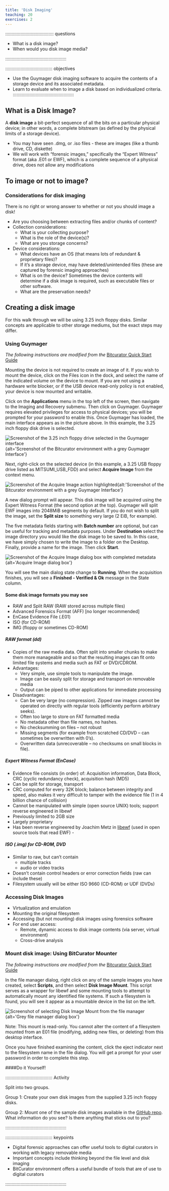```yaml
---
title: 'Disk Imaging'
teaching: 20
exercises: 2
---
```



:::::::::::::::::::::::::::::::::::::: questions 

- What is a disk image?
- When would you disk image media?

::::::::::::::::::::::::::::::::::::::::::::::::


::::::::::::::::::::::::::::::::::::: objectives

- Use the Guymager disk imaging software to acquire the contents of a storage device and its associated metadata.
- Learn to evaluate when to image a disk based on individualized criteria. 
::::::::::::::::::::::::::::::::::::::::::::::::

## What is a Disk Image?

A **disk image** a bit-perfect sequence of all the bits on a particular physical device; in other words, a complete bitstream (as defined by the physical limits of a storage device).

  - You may have seen .dmg, or .iso files - these are images (like a thumb drive, CD, diskette)
  - We will work with “forensic images,” specifically the “Expert Witness” format (aka .E01 or EWF), which is a complete sequence of a physical drive, does not allow any modifications  

## To image or not to image?
### Considerations for disk imaging

There is no right or wrong answer to whether or not you should image a disk! 

- Are you choosing between extracting files and/or chunks of content?
- Collection considerations: 
  - What is your collecting purpose? 
  - What is the role of the device(s)?
  - What are you storage concerns?
- Device considerations:
  - What devices have an OS (that means lots of redundant & proprietary files)? 
  - If it’s a storage device, may have deleted/unintended files (these are captured by forensic imaging approaches)
  - What is on the device? Sometimes the device contents will determine if a disk image is required, such as executable files or other software.
  - What are the preservation needs?
  

## Creating a disk image

For this walk through we will be using 3.25 inch floppy disks. Similar concepts are applicable to other storage mediums, but the exact steps may differ.

### Using Guymager

*The following instructions are modified from the* [Bitcurator Quick Start Guide](https://github.com/BitCurator/bitcurator-distro/wiki/BitCurator-Quick-Start-Guide#mounting-and-examining-a-disk-image)

Mounting the device is not required to create an image of it. If you wish to mount the device, click on the Files icon in the dock, and select the name of the indicated volume on the device to mount. If you are not using a hardware write blocker, or if the USB device read-only policy is not enabled, your device is now mounted and writable.

Click on the **Applications** menu in the top left of the screen, then navigate to the Imaging and Recovery submenu. Then click on Guymager. Guymager requires elevated privileges for access to physical devices; you will be prompted for your password to enable this. Once Guymager has loaded, the main interface appears as in the picture above. In this example, the 3.25 inch floppy disk drive is selected.


![Screenshot of the 3.25 inch floppy drive selected in the Guymager interface](fig/guymager-001.png){alt='Screenshot of the Bitcurator environment with a grey Guymager Interface'}

Next, right-click on the selected device (in this example, a 3.25 USB floppy drive listed as MITSUMI_USB_FDD) and select **Acquire Image** from the context menu.

![Screenshot of the **Acquire Image** action highlighted](fig/guymager-002.png){alt:'Screenshot of the Bitcurator environment with a grey Guymager Interface'}

A new dialog prompt will appear. This disk image will be acquired using the Expert Witness Format (the second option at the top). Guymager will split EWF images into 2048MiB segments by default. If you do not wish to split the image, set the **Split size** to something very large (2 EiB, for example).

The five metadata fields starting with **Batch number** are optional, but can be useful for tracking and metadata purposes. Under **Destination** select the image directory you would like the disk image to be saved to. In this case, we have simply chosen to write the image to a folder on the Desktop. Finally, provide a name for the image. Then click **Start**.

![Screenshot of the **Acquire Image** dialog box with completed metadata](fig/guymager-003.png){alt='Acquire Image dialog box'}

You will see the main dialog state change to **Running**. When the acquisition finishes, you will see a **Finished - Verified & Ok** message in the State column.


#### Some disk image formats you may see
- RAW and Split RAW (RAW stored across multiple files)
- Advanced Forensics Format (AFF) [no longer recommended]
- EnCase Evidence File (.E01)
- ISO (for CD-ROM)
- IMG (floppy or sometimes CD-ROM)

##### RAW format (dd)
- Copies of the raw media data. Often split into smaller chunks to make them more  manageable and so that the resulting images can fit onto limited file systems and  media such as FAT or DVD/CDROM.
- Advantages:
  - Very simple, use simple tools to manipulate the image.
  - Image can be easily split for storage and transport on removable media
  - Output can be piped to other applications for immediate processing
- Disadvantages:
  - Can be very large (no compression). Zipped raw images cannot be  operated on directly with regular tools (efficiently perform arbitrary seeks).
  - Often too large to store on FAT formatted media
  - No metadata other than file names, no hashes.
  - No checksumming on files – not robust
  - Missing segments (for example from scratched CD/DVD – can  sometimes be overwritten with 0’s).
  - Overwritten data (unrecoverable – no checksums on small blocks in  file).
  
##### Expert Witness Format (EnCase)
- Evidence file consists (in order) of: Acquisition information, Data Block, CRC (cyclic redundancy check), acquisition hash (MD5)
- Can be split for storage, transport
- CRC computed for every 32K block; balance between integrity and  speed, also makes it very difficult to tamper with the evidence file (1 in 4 billion chance of collision)
- Cannot be manipulated with simple (open source UNIX) tools; support  reverse engineered in libewf
- Previously limited to 2GB size
- Largely proprietary
- Has been reverse engineered by Joachim Metz in [libewf](http://sourceforge.net/projects/libewf/files/) (used in open source tools that read EWF) - 

##### ISO (.img) for CD-ROM, DVD
- Similar to raw, but can’t contain 
  - multiple tracks
  - audio or video tracks
- Doesn’t contain control headers or error correction fields (raw can include these)
- Filesystem usually will be either ISO 9660 (CD-ROM) or UDF (DVDs)

### Accessing Disk Images

- Virtualization and emulation
- Mounting the original filesystem
- Accessing (but not mounting) disk images using forensics software
- For end user access:
  - Remote, dynamic access to disk image contents (via server, virtual environment)
  - Cross-drive analysis

### Mount disk image: Using BitCurator Mounter

*The following instructions are modified from the* [Bitcurator Quick Start Guide](https://github.com/BitCurator/bitcurator-distro/wiki/BitCurator-Quick-Start-Guide#mounting-and-examining-a-disk-image)

In the file manager dialog, right click on any of the sample images you have created, select **Scripts**, and then select **Disk Image Mount**. This script serves as a wrapper for libewf and some mounting tools to attempt to automatically mount any identified file systems. If such a filesystem is found, you will see it appear as a mountable device in the list on the left.

![Screenshot of selecting **Disk Image Mount** from the file manager](fig/guymager-004.png){alt='Grey file manager dialog box'}

Note: This mount is read-only. You cannot alter the content of a filesystem mounted from an E01 file (modifying, adding new files, or deleting) from this desktop interface.

Once you have finished examining the content, click the eject indicator next to the filesystem name in the file dialog. You will get a prompt for your user password in order to complete this step.

  
####Do it Yourself!


::::::::::::::::::::::::::::::::::::: Activity 

Split into two groups.

Group 1: Create your own disk images from the supplied 3.25 inch floppy disks.

Group 2: Mount one of the sample disk images available in the [GitHub repo](https://github.com/BitCurator/bcc-dfa-sample-data). What information do you see? Is there anything that sticks out to you? 

::::::::::::::::::::::::::::::::::::::::::::::::


::::::::::::::::::::::::::::::::::::: keypoints 

- Digital forensic approaches can offer useful tools to digital curators in working with legacy removable media
- Important concepts include thinking beyond the file level and disk imaging
- BitCurator environment offers a useful bundle of tools that are of use to digital curators

::::::::::::::::::::::::::::::::::::::::::::::::




